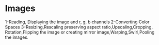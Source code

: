 # Images
1-Reading, Displaying the image and r, g, b channels
2-Converting Color Spaces
3-Resizing,Rescaling preserving aspect ratio,Upscaling,Cropping,
Rotation,Flipping the image or creating mirror image,Warping,Swirl,Pooling the images.
